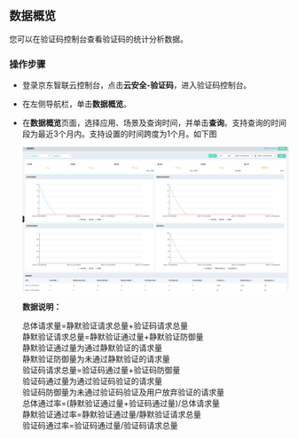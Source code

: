 ## 数据概览

您可以在验证码控制台查看验证码的统计分析数据。

### 操作步骤

- 登录京东智联云控制台，点击**云安全-验证码**，进入验证码控制台。

- 在左侧导航栏，单击**数据概览**。

- 在**数据概览**页面，选择应用、场景及查询时间，并单击**查询**。支持查询的时间段为最近3个月内。支持设置的时间跨度为1个月。如下图

   ![image](../../../../image/Captcha/overview.png)

   **数据说明：**

   总体请求量=静默验证请求总量+验证码请求总量<br>
   静默验证请求总量=静默验证通过量+静默验证防御量<br>
   静默验证通过量为通过静默验证的请求量<br>
   静默验证防御量为未通过静默验证的请求量<br>
   验证码请求总量=验证码通过量+验证码防御量<br>
   验证码通过量为通过验证码验证的请求量<br>
   验证码防御量为未通过验证码验证及用户放弃验证的请求量<br>
   总体通过率=(静默验证通过量+验证码通过量)/总体请求量<br>
   静默验证通过率=静默验证通过量/静默验证请求总量<br>
   验证码通过率=验证码通过量/验证码请求总量<br>


